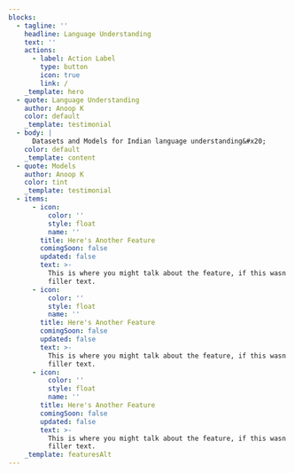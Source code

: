 ```yaml
---
blocks:
  - tagline: ''
    headline: Language Understanding
    text: ''
    actions:
      - label: Action Label
        type: button
        icon: true
        link: /
    _template: hero
  - quote: Language Understanding
    author: Anoop K
    color: default
    _template: testimonial
  - body: |
      Datasets and Models for Indian language understanding&#x20;
    color: default
    _template: content
  - quote: Models
    author: Anoop K
    color: tint
    _template: testimonial
  - items:
      - icon:
          color: ''
          style: float
          name: ''
        title: Here's Another Feature
        comingSoon: false
        updated: false
        text: >-
          This is where you might talk about the feature, if this wasn't just
          filler text.
      - icon:
          color: ''
          style: float
          name: ''
        title: Here's Another Feature
        comingSoon: false
        updated: false
        text: >-
          This is where you might talk about the feature, if this wasn't just
          filler text.
      - icon:
          color: ''
          style: float
          name: ''
        title: Here's Another Feature
        comingSoon: false
        updated: false
        text: >-
          This is where you might talk about the feature, if this wasn't just
          filler text.
    _template: featuresAlt
---
```


